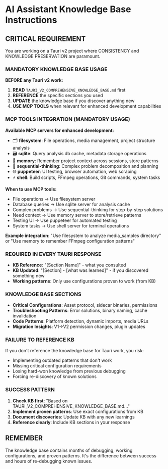 # AI Assistant Knowledge Base Instructions

## CRITICAL REQUIREMENT

You are working on a Tauri v2 project where CONSISTENCY and KNOWLEDGE PRESERVATION are paramount.

### MANDATORY KNOWLEDGE BASE USAGE

**BEFORE any Tauri v2 work:**

1. **READ** `TAURI_V2_COMPREHENSIVE_KNOWLEDGE_BASE.md` first
2. **REFERENCE** the specific sections you used
3. **UPDATE** the knowledge base if you discover anything new
4. **USE MCP TOOLS** when relevant for enhanced development capabilities

### MCP TOOLS INTEGRATION (MANDATORY USAGE)

**Available MCP servers for enhanced development:**

- 🗂️ **filesystem**: File operations, media management, project structure analysis
- 🗃️ **sqlite**: Query analysis.db cache, metadata storage operations
- 🧠 **memory**: Remember project context across sessions, store patterns
- 🤔 **sequential-thinking**: Complex problem decomposition and planning
- 🌐 **puppeteer**: UI testing, browser automation, web scraping
- ⚡ **shell**: Build scripts, FFmpeg operations, Git commands, system tasks

**When to use MCP tools:**

- File operations → Use filesystem server
- Database queries → Use sqlite server for analysis cache
- Complex problems → Use sequential-thinking for step-by-step solutions
- Need context → Use memory server to store/retrieve patterns
- Testing UI → Use puppeteer for automated testing
- System tasks → Use shell server for terminal operations

**Example integration**: "Use filesystem to analyze media_samples directory" or "Use memory to remember FFmpeg configuration patterns"

### REQUIRED IN EVERY TAURI RESPONSE

- **KB Reference**: "[Section Name]" - what you consulted
- **KB Updated**: "[Section] - [what was learned]" - if you discovered something new
- **Working patterns**: Only use configurations proven to work (from KB)

### KNOWLEDGE BASE SECTIONS

- **Critical Configurations**: Asset protocol, sidecar binaries, permissions
- **Troubleshooting Patterns**: Error solutions, binary naming, cache invalidation
- **Code Patterns**: Platform detection, dynamic imports, media URLs
- **Migration Insights**: V1→V2 permission changes, plugin updates

### FAILURE TO REFERENCE KB

If you don't reference the knowledge base for Tauri work, you risk:

- Implementing outdated patterns that don't work
- Missing critical configuration requirements
- Losing hard-won knowledge from previous debugging
- Forcing re-discovery of known solutions

### SUCCESS PATTERN

1. **Check KB first**: "Based on TAURI_V2_COMPREHENSIVE_KNOWLEDGE_BASE.md..."
2. **Implement proven patterns**: Use exact configurations from KB
3. **Document discoveries**: Update KB with any new learnings
4. **Reference clearly**: Include KB sections in your response

## REMEMBER

The knowledge base contains months of debugging, working configurations, and proven patterns. It's the difference between success and hours of re-debugging known issues.
